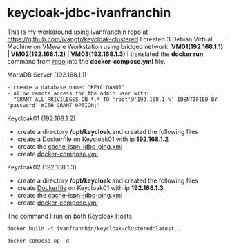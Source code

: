 # keycloak-jdbc-ivanfranchin

This is my workaround using ivanfranchin repo at https://github.com/ivangfr/keycloak-clustered
I created 3 Debian Virtual Machine on VMware Workstation using bridged network. **VM01(192.168.1.1) | VM02(192.168.1.2) | VM03(192.168.1.3)**
I translated the **docker run** command from [repo](https://github.com/ivangfr/keycloak-clustered) into the **docker-compose.yml** file.

MariaDB Server (192.168.1.1)
```
- create a database named "KEYCLOAK01"
- allow remote access for the admin user with:
  "GRANT ALL PRIVILEGES ON *.* TO 'root'@'192.168.1.%' IDENTIFIED BY 'password' WITH GRANT OPTION;"
```

Keycloak01 (192.168.1.2)

- create a directory **/opt/keycloak** and created the following files
- create a [Dockerfile](https://github.com/hakimnorizman-work/keycloak-jdbc-ivanfranchin/blob/main/Dockerfile) on Keycloak01 with ip **192.168.1.2**
- create the [cache-ispn-jdbc-ping.xml](https://github.com/hakimnorizman-work/keycloak-jdbc-ivanfranchin/blob/main/cache-ispn-jdbc-ping.xml) 
- create [docker-compose.yml](https://github.com/hakimnorizman-work/keycloak-jdbc-ivanfranchin/blob/main/keycloak01-docker-compose.yml) 


Keycloak02 (192.168.1.3)

- create a directory **/opt/keycloak** and created the following files
- create [Dockerfile](https://github.com/hakimnorizman-work/keycloak-jdbc-ivanfranchin/blob/main/Dockerfile) on Keycloak01 with ip **192.168.1.3**
- create the [cache-ispn-jdbc-ping.xml](https://github.com/hakimnorizman-work/keycloak-jdbc-ivanfranchin/blob/main/cache-ispn-jdbc-ping.xml) 
- create [docker-compose.yml](https://github.com/hakimnorizman-work/keycloak-jdbc-ivanfranchin/blob/main/keycloak02-docker-compose.yml) 


The command I run on both Keycloak Hosts
```
docker build -t ivanfranchin/keycloak-clustered:latest .

docker-compose up -d 
```
